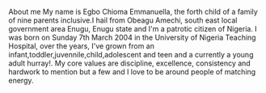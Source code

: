 About me
My name is Egbo Chioma Emmanuella, the forth child of a family of nine parents inclusive.I hail from Obeagu Amechi, south east local government area Enugu, Enugu state and I'm a patrotic citizen of Nigeria.
I was born on Sunday 7th March 2004 in the University of Nigeria Teaching Hospital, over the years, I've grown from an infant,toddler,juvennile,child,adolescent and teen and a currently a young adult hurray!.
My core values are discipline, excellence, consistency and hardwork to mention but a few and I love to be around people of matching energy.
